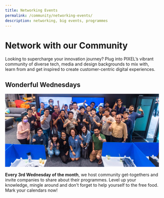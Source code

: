 ```yaml
---
title: Networking Events
permalink: /community/networking-events/
description: networking, big events, programmes
---
```

# Network with our Community

Looking to supercharge your innovation journey? Plug into PIXEL’s vibrant community of diverse tech, media and design backgrounds to mix with, learn from and get inspired to create customer-centric digital experiences.

## Wonderful Wednesdays
![](/images/Community/Wonderful-Wedenesday.jpg)

**Every 3rd Wednesday of the month**, we host community get-togethers and invite companies to share about their programmes. Level up your knowledge, mingle around and don't forget to help yourself to the free food. Mark your calendars now!